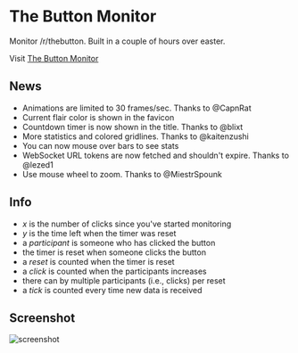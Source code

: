 # The Button Monitor
Monitor /r/thebutton. Built in a couple of hours over easter.

Visit [The Button Monitor](http://jamesrom.github.io)

## News
- Animations are limited to 30 frames/sec. Thanks to @CapnRat
- Current flair color is shown in the favicon
- Countdown timer is now shown in the title. Thanks to @blixt
- More statistics and colored gridlines. Thanks to @kaitenzushi
- You can now mouse over bars to see stats
- WebSocket URL tokens are now fetched and shouldn't expire. Thanks to @lezed1
- Use mouse wheel to zoom. Thanks to @MiestrSpounk

## Info
- *x* is the number of clicks since you've started monitoring
- *y* is the time left when the timer was reset
- a *participant* is someone who has clicked the button
- the timer is reset when someone clicks the button
- a *reset* is counted when the timer is reset
- a *click* is counted when the participants increases
- there can by multiple participants (i.e., clicks) per reset
- a *tick* is counted every time new data is received

## Screenshot
![screenshot](https://cloud.githubusercontent.com/assets/539129/7058312/1ac6ac00-dea3-11e4-96ef-958b8c84a1f2.png)
